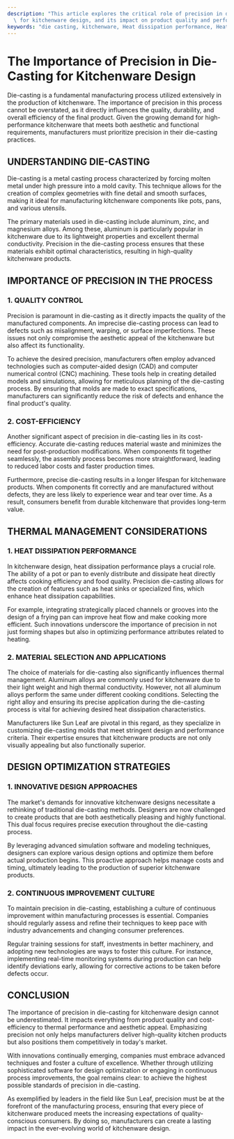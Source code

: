 ```yaml
---
description: "This article explores the critical role of precision in die-casting processes, specifically\
  \ for kitchenware design, and its impact on product quality and performance."
keywords: "die casting, kitchenware, Heat dissipation performance, Heat sink"
---
```

# The Importance of Precision in Die-Casting for Kitchenware Design

Die-casting is a fundamental manufacturing process utilized extensively in the production of kitchenware. The importance of precision in this process cannot be overstated, as it directly influences the quality, durability, and overall efficiency of the final product. Given the growing demand for high-performance kitchenware that meets both aesthetic and functional requirements, manufacturers must prioritize precision in their die-casting practices.

## UNDERSTANDING DIE-CASTING

Die-casting is a metal casting process characterized by forcing molten metal under high pressure into a mold cavity. This technique allows for the creation of complex geometries with fine detail and smooth surfaces, making it ideal for manufacturing kitchenware components like pots, pans, and various utensils. 

The primary materials used in die-casting include aluminum, zinc, and magnesium alloys. Among these, aluminum is particularly popular in kitchenware due to its lightweight properties and excellent thermal conductivity. Precision in the die-casting process ensures that these materials exhibit optimal characteristics, resulting in high-quality kitchenware products.

## IMPORTANCE OF PRECISION IN THE PROCESS

### 1. QUALITY CONTROL 

Precision is paramount in die-casting as it directly impacts the quality of the manufactured components. An imprecise die-casting process can lead to defects such as misalignment, warping, or surface imperfections. These issues not only compromise the aesthetic appeal of the kitchenware but also affect its functionality.

To achieve the desired precision, manufacturers often employ advanced technologies such as computer-aided design (CAD) and computer numerical control (CNC) machining. These tools help in creating detailed models and simulations, allowing for meticulous planning of the die-casting process. By ensuring that molds are made to exact specifications, manufacturers can significantly reduce the risk of defects and enhance the final product's quality.

### 2. COST-EFFICIENCY

Another significant aspect of precision in die-casting lies in its cost-efficiency. Accurate die-casting reduces material waste and minimizes the need for post-production modifications. When components fit together seamlessly, the assembly process becomes more straightforward, leading to reduced labor costs and faster production times.

Furthermore, precise die-casting results in a longer lifespan for kitchenware products. When components fit correctly and are manufactured without defects, they are less likely to experience wear and tear over time. As a result, consumers benefit from durable kitchenware that provides long-term value.

## THERMAL MANAGEMENT CONSIDERATIONS

### 1. HEAT DISSIPATION PERFORMANCE

In kitchenware design, heat dissipation performance plays a crucial role. The ability of a pot or pan to evenly distribute and dissipate heat directly affects cooking efficiency and food quality. Precision die-casting allows for the creation of features such as heat sinks or specialized fins, which enhance heat dissipation capabilities.

For example, integrating strategically placed channels or grooves into the design of a frying pan can improve heat flow and make cooking more efficient. Such innovations underscore the importance of precision in not just forming shapes but also in optimizing performance attributes related to heating.

### 2. MATERIAL SELECTION AND APPLICATIONS

The choice of materials for die-casting also significantly influences thermal management. Aluminum alloys are commonly used for kitchenware due to their light weight and high thermal conductivity. However, not all aluminum alloys perform the same under different cooking conditions. Selecting the right alloy and ensuring its precise application during the die-casting process is vital for achieving desired heat dissipation characteristics.

Manufacturers like Sun Leaf are pivotal in this regard, as they specialize in customizing die-casting molds that meet stringent design and performance criteria. Their expertise ensures that kitchenware products are not only visually appealing but also functionally superior.

## DESIGN OPTIMIZATION STRATEGIES

### 1. INNOVATIVE DESIGN APPROACHES

The market's demands for innovative kitchenware designs necessitate a rethinking of traditional die-casting methods. Designers are now challenged to create products that are both aesthetically pleasing and highly functional. This dual focus requires precise execution throughout the die-casting process.

By leveraging advanced simulation software and modeling techniques, designers can explore various design options and optimize them before actual production begins. This proactive approach helps manage costs and timing, ultimately leading to the production of superior kitchenware products.

### 2. CONTINUOUS IMPROVEMENT CULTURE

To maintain precision in die-casting, establishing a culture of continuous improvement within manufacturing processes is essential. Companies should regularly assess and refine their techniques to keep pace with industry advancements and changing consumer preferences. 

Regular training sessions for staff, investments in better machinery, and adopting new technologies are ways to foster this culture. For instance, implementing real-time monitoring systems during production can help identify deviations early, allowing for corrective actions to be taken before defects occur.

## CONCLUSION

The importance of precision in die-casting for kitchenware design cannot be underestimated. It impacts everything from product quality and cost-efficiency to thermal performance and aesthetic appeal. Emphasizing precision not only helps manufacturers deliver high-quality kitchen products but also positions them competitively in today's market.

With innovations continually emerging, companies must embrace advanced techniques and foster a culture of excellence. Whether through utilizing sophisticated software for design optimization or engaging in continuous process improvements, the goal remains clear: to achieve the highest possible standards of precision in die-casting.

As exemplified by leaders in the field like Sun Leaf, precision must be at the forefront of the manufacturing process, ensuring that every piece of kitchenware produced meets the increasing expectations of quality-conscious consumers. By doing so, manufacturers can create a lasting impact in the ever-evolving world of kitchenware design.
